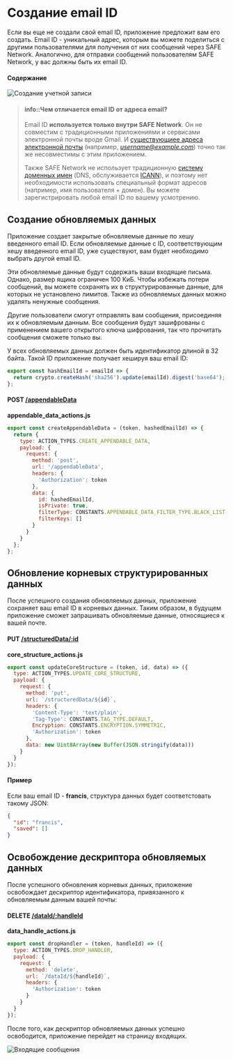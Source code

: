 # Создание email ID

Если вы еще не создали свой email ID, приложение предложит вам его создать. Email ID - уникальный адрес, которым вы можете поделиться с другими пользователями для получения от них сообщений через SAFE Network. Аналогично, для отправки сообщений пользователям SAFE Network, у вас должны быть их email ID.

#### Содержание

<!-- toc -->

![Создание учетной записи](/assets/create-account-page.png)

> #### info::Чем отличается email ID от адреса email?
>
> Email ID **используется только внутри SAFE Network**. Он не совместим с традиционными приложениями и сервисами электронной почты вроде Gmail. И [существующиее адреса электронной почты](https://ru.wikipedia.org/wiki/Адрес_электронной_почты) (например, *username@example.com*) точно так же несовместимы с этим приложением.
>
> Также SAFE Network не использует традиционную [систему доменных имен](https://ru.wikipedia.org/wiki/DNS) (DNS, обслуживается [ICANN](https://ru.wikipedia.org/wiki/ICANN)), и поэтому нет необходимости использовать специальный формат адресов (например, имя пользователя + домен). Вы можете зарегистрировать любой email ID по вашему усмотрению.

## Создание обновляемых данных

Приложение создает закрытые обновляемые данные по хешу введенного email ID. Если обновляемые данные с ID, соответствующим хешу введенного email ID, уже существуют, вам будет необходимо выбрать другой email ID.

Эти обновляемые данные будут содержать ваши входящие письма. Однако, размер ящика ограничен 100 КиБ. Чтобы избежать потери сообщений, вы можете сохранять их в структурированные данные, для которых не установлено лимитов. Также из обновляемых данных можно удалять ненужные сообщения.

Другие пользователи смогут отправлять вам сообщения, присоединяя их к обновляемым данным. Все сообщения будут зашифрованы с применением вашего открытого ключа шифрования, так что прочитать сообщения сможете только вы.

У всех обновляемых данных должен быть идентификатор длиной в 32 байта. Такой ID приложение получает хешируя ваш email ID:

```js
export const hashEmailId = emailId => {
  return crypto.createHash('sha256').update(emailId).digest('base64');
};
```

#### POST [/appendableData](https://github.com/maidsafe/rfcs/blob/master/text/0042-launcher-api-v0.6/api/appendable_data.md#create)

**appendable_data_actions.js**

```js
export const createAppendableData = (token, hashedEmailId) => {
  return {
    type: ACTION_TYPES.CREATE_APPENDABLE_DATA,
    payload: {
      request: {
        method: 'post',
        url: '/appendableData',
        headers: {
          'Authorization': token
        },
        data: {
          id: hashedEmailId,
          isPrivate: true,
          filterType: CONSTANTS.APPENDABLE_DATA_FILTER_TYPE.BLACK_LIST,
          filterKeys: []
        }
      }
    }
  };
};
```

## Обновление корневых структурированных данных

После успешного создания обновляемых данных, приложение сохраняет ваш email ID в корневых данных. Таким образом, в будущем приложение сможет запрашивать обновляемые данные, относящиеся к вашей почте.

#### PUT [/structuredData/:id](https://github.com/maidsafe/rfcs/blob/master/text/0042-launcher-api-v0.6/api/structured_data.md#update-structured-data)

**core_structure_actions.js**

```js
export const updateCoreStructure = (token, id, data) => ({
  type: ACTION_TYPES.UPDATE_CORE_STRUCTURE,
  payload: {
    request: {
      method: 'put',
      url: `/structuredData/${id}`,
      headers: {
        'Content-Type': 'text/plain',
        'Tag-Type': CONSTANTS.TAG_TYPE.DEFAULT,
        Encryption: CONSTANTS.ENCRYPTION.SYMMETRIC,
        'Authorization': token
      },
      data: new Uint8Array(new Buffer(JSON.stringify(data)))
    }
  }
});
```

#### Пример

Если ваш email ID - **francis**, структура данных будет соответстовать такому JSON:

```json
{
  "id": "francis",
  "saved": []
}
```

## Освобождение дескриптора обновляемых данных

После успешного обновления корневых данных, приложение освобождает дескриптор идентификатора, привязанного к обновляемым данным вашей почты:

#### DELETE [/dataId/:handleId](https://github.com/maidsafe/rfcs/blob/master/text/0042-launcher-api-v0.6/api/appendable_data.md#drop-handle)

**data_handle_actions.js**

```js
export const dropHandler = (token, handleId) => ({
  type: ACTION_TYPES.DROP_HANDLER,
  payload: {
    request: {
      method: 'delete',
      url: `/dataId/${handleId}`,
      headers: {
        'Authorization': token
      }
    }
  }
});
```

После того, как дескриптор обновляемых данных успешно освободится, приложение перейдет на страницу входящих.

![Входящие сообщения](/assets/inbox-page.png)
